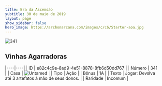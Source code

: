```yaml
---
title: Era da Ascensão
subtitle: 30 de maio de 2019
layout: page
show_sidebar: false
hero_image: https://archonarcana.com/images/c/c6/Starter-aoa.jpg
---
```


![341](https://cdn.keyforgegame.com/media/card_front/pt/435_341_HJV3J23PJ877_pt.png)

## Vinhas Agarradoras

|----|----|
| ID | e82c4c9e-8ad9-4e51-8878-8fb6d50dd767 |
| Número | 341 |
| Casa | ![Untamed](https://archonarcana.com/images/thumb/b/bd/Untamed.png/22px-Untamed.png "Indomados") |
| Tipo | Ação |
| Bônus | 1A |
| Texto | Jogar: Devolva até 3 artefatos à mão de seus donos. |
| Raridade | Incomum |
